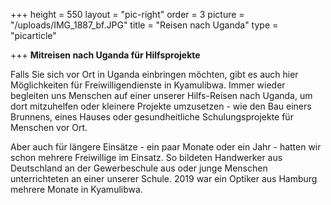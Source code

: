 +++
height = 550
layout = "pic-right"
order = 3
picture = "/uploads/IMG_1887_bf.JPG"
title = "Reisen nach Uganda"
type = "picarticle"

+++
**Mitreisen nach Uganda für Hilfsprojekte**

Falls Sie sich vor Ort in Uganda einbringen möchten, gibt es auch hier Möglichkeiten für Freiwilligendienste in Kyamulibwa. Immer wieder begleiten uns Menschen auf einer unserer Hilfs-Reisen nach Uganda, um dort mitzuhelfen oder kleinere Projekte umzusetzen - wie den Bau einers Brunnens, eines Hauses oder gesundheitliche Schulungsprojekte für Menschen vor Ort. 

Aber auch für längere Einsätze - ein paar Monate oder ein Jahr - hatten wir schon mehrere Freiwillige im Einsatz. So bildeten Handwerker aus Deutschland an der Gewerbeschule aus oder junge Menschen unterrichteten an einer unserer Schule. 2019 war ein Optiker aus Hamburg mehrere Monate in Kyamulibwa. 